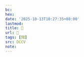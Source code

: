 ```yaml
---
bc:
hex:
date: '2025-10-13T10:27:35+08:00'
lastmod:
title: 􅅤
url: 􅅤
tags: [䦢]
src: DCCV
note:
---
```

